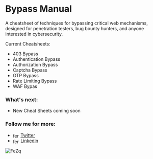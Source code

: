 # Bypass Manual

A cheatsheet of techniques for bypassing critical web mechanisms, designed for penetration testers, bug bounty hunters, and anyone interested in cybersecurity.

Current Cheatsheets:
- 403 Bypass
- Authentication Bypass
- Authorization Bypass
- Captcha Bypass
- OTP Bypass
- Rate Limiting Bypass
- WAF Bypas

### What's next:
- New Cheat Sheets coming soon

### Follow me for more: <br>
- <img align="center" src="https://raw.githubusercontent.com/rahuldkjain/github-profile-readme-generator/master/src/images/icons/Social/twitter.svg" alt="feritozner" height="15" width="20" /> <a href="https://twitter.com/feritozner" target="blank"> Twitter </a> <br>
- <img align="center" src="https://raw.githubusercontent.com/rahuldkjain/github-profile-readme-generator/master/src/images/icons/Social/linked-in-alt.svg" alt="ferit-ozner" height="15" width="20" /> <a href="https://linkedin.com/in/ferit-ozner" target="blank"> Linkedin </a> <br>


![FeZq](https://github.com/user-attachments/assets/ab96de5f-505a-4304-92fb-e90dfefea682)
